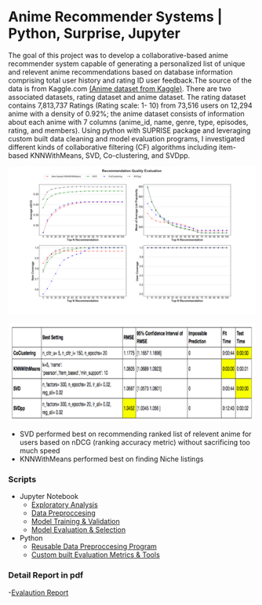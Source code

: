 # Anime Recommender Systems | Python, Surprise, Jupyter

The goal of this project was to develop a collaborative-based anime recommender system capable of generating a personalized list of unique and relevent anime recommendations based on database information comprising total user history and rating ID user feedback.The source of the data is from Kaggle.com [(Anime dataset from Kaggle)](https://www.kaggle.com/CooperUnion/anime-recommendations-database). There are two associated datasets, rating dataset and anime dataset. The rating dataset contains 7,813,737 Ratings (Rating scale: 1- 10) from 73,516 users on 12,294 anime with a density of 0.92%; the anime dataset consists of information about each anime with 7 columns (anime_id, name, genre, type, episodes, rating, and members). Using python with SUPRISE package and leveraging custom built data cleaning and model evaluation programs, I investigated different kinds of collaborative filtering (CF) algorithms including item-based KNNWithMeans, SVD, Co-clustering, and SVDpp. 

![model comparison & evalaution](./graph/recQualityPlot3.png)
<p align="center">
<img width="700" height="200" src="./graph/Screen%20Shot%202018-07-20%20at%201.56.12%20PM.png">   
</p>


* SVD performed best on recommending ranked list of relevent anime for users based on nDCG (ranking accuracy metric) without sacrificing too much speed
* KNNWithMeans performed best on finding Niche listings


### Scripts
- Jupyter Notebook
  - [Exploratory Analysis](./Jupyter%20notebook/Jason_Anime_recommender_system-EDA_of_original_anime_datasets.ipynb)
  - [Data Preproccesing](./Jupyter%20notebook/Jason_Anime_recommender_system_Data_Preproccessing.ipynb)
  - [Model Training & Validation](./Jupyter%20notebook/Jason_Anime_recommender_system_Model%20training.ipynb)
  - [Model Evaluation & Selection](./Jupyter%20notebook/Jason_Anime_recommender_system_Model%20Evaluation_and_Comparsion.ipynb)
- Python
  - [Reusable Data Preproccesing Program](./Python%20Scripts/data_cleaning.py)
  - [Custom built Evaluation Metrics & Tools](./Python%20Scripts/Evaluation_Implemntation.py)

### Detail Report in pdf
-[Evalaution Report](./Report/Anime%20Recommender%20System%20_Evalaution_report.pdf)
